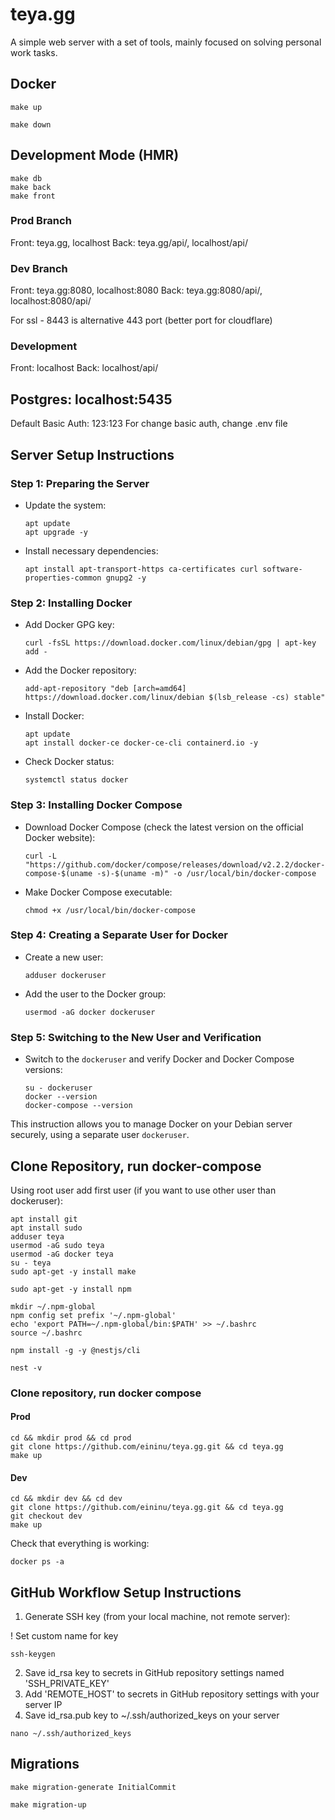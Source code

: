 # teya.gg
A simple web server with a set of tools, mainly focused on solving personal work tasks.

## Docker

```Run
make up
```

```Stop Docker Container
make down
```

## Development Mode (HMR)

```Development
make db
make back
make front
```

### Prod Branch

Front: teya.gg, localhost
Back: teya.gg/api/, localhost/api/

### Dev Branch
Front: teya.gg:8080, localhost:8080
Back: teya.gg:8080/api/, localhost:8080/api/

For ssl - 8443 is alternative 443 port (better port for cloudflare)

### Development
Front: localhost
Back: localhost/api/

Postgres: localhost:5435
---
Default Basic Auth: 123:123
For change basic auth, change .env file

## Server Setup Instructions

### Step 1: Preparing the Server
- Update the system:
  ```
  apt update
  apt upgrade -y
  ```
- Install necessary dependencies:
  ```
  apt install apt-transport-https ca-certificates curl software-properties-common gnupg2 -y
  ```

### Step 2: Installing Docker
- Add Docker GPG key:
  ```
  curl -fsSL https://download.docker.com/linux/debian/gpg | apt-key add -
  ```
- Add the Docker repository:
  ```
  add-apt-repository "deb [arch=amd64] https://download.docker.com/linux/debian $(lsb_release -cs) stable"
  ```
- Install Docker:
  ```
  apt update
  apt install docker-ce docker-ce-cli containerd.io -y
  ```
- Check Docker status:
  ```
  systemctl status docker
  ```

### Step 3: Installing Docker Compose
- Download Docker Compose (check the latest version on the official Docker website):
  ```
  curl -L "https://github.com/docker/compose/releases/download/v2.2.2/docker-compose-$(uname -s)-$(uname -m)" -o /usr/local/bin/docker-compose
  ```
- Make Docker Compose executable:
  ```
  chmod +x /usr/local/bin/docker-compose
  ```

### Step 4: Creating a Separate User for Docker
- Create a new user:
  ```
  adduser dockeruser
  ```
- Add the user to the Docker group:
  ```
  usermod -aG docker dockeruser
  ```

### Step 5: Switching to the New User and Verification
- Switch to the `dockeruser` and verify Docker and Docker Compose versions:
  ```
  su - dockeruser
  docker --version
  docker-compose --version
  ```
This instruction allows you to manage Docker on your Debian server securely, using a separate user `dockeruser`.

## Clone Repository, run docker-compose
Using root user add first user (if you want to use other user than dockeruser):
```
apt install git
apt install sudo
adduser teya
usermod -aG sudo teya
usermod -aG docker teya
su - teya
sudo apt-get -y install make

sudo apt-get -y install npm

mkdir ~/.npm-global
npm config set prefix '~/.npm-global'
echo 'export PATH=~/.npm-global/bin:$PATH' >> ~/.bashrc
source ~/.bashrc

npm install -g -y @nestjs/cli

nest -v
```

### Clone repository, run docker compose

#### Prod
```
cd && mkdir prod && cd prod
git clone https://github.com/eininu/teya.gg.git && cd teya.gg
make up
```

#### Dev
```
cd && mkdir dev && cd dev
git clone https://github.com/eininu/teya.gg.git && cd teya.gg
git checkout dev
make up
```

Check that everything is working:
```
docker ps -a
```

## GitHub Workflow Setup Instructions

1. Generate SSH key (from your local machine, not remote server):

! Set custom name for key

```
ssh-keygen
```

2. Save id_rsa key to secrets in GitHub repository settings named 'SSH_PRIVATE_KEY'
3. Add 'REMOTE_HOST' to secrets in GitHub repository settings with your server IP
4. Save id_rsa.pub key to ~/.ssh/authorized_keys on your server
```
nano ~/.ssh/authorized_keys
```

## Migrations
```
make migration-generate InitialCommit
```

```
make migration-up
```